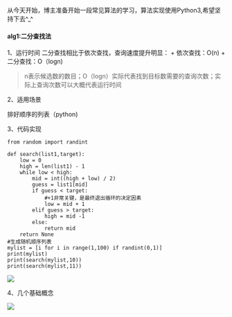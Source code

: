 ﻿从今天开始，博主准备开始一段常见算法的学习，算法实现使用Python3,希望坚持下去^_^

#### alg1:二分查找法

1、运行时间
	二分查找相比于依次查找，查询速度提升明显：
	+ 依次查找：O(n)
	+ 二分查找：O（logn)

> n表示候选数的数目；O（logn）实际代表找到目标数需要的查询次数；实际上查询次数可以大概代表运行时间

2、适用场景

排好顺序的列表（python)

3、代码实现

```
from random import randint

def search(list1,target):
	low = 0
	high = len(list1) - 1
	while low < high:
		mid = int((high + low) / 2)
		guess = list1[mid]
		if guess < target: 
		    #+1非常关键，是最终退出循环的决定因素
			low = mid + 1
		elif guess > target:
			high = mid -1
		else:
			return mid
	return None
#生成随机顺序列表
mylist = [i for i in range(1,100) if randint(0,1)]
print(mylist)
print(search(mylist,10))
print(search(mylist,11))
```
![](http://image-store1.oss-cn-hangzhou.aliyuncs.com/18-7-9/51383806.jpg)

4、几个基础概念

![](http://image-store1.oss-cn-hangzhou.aliyuncs.com/18-7-9/39614955.jpg)
